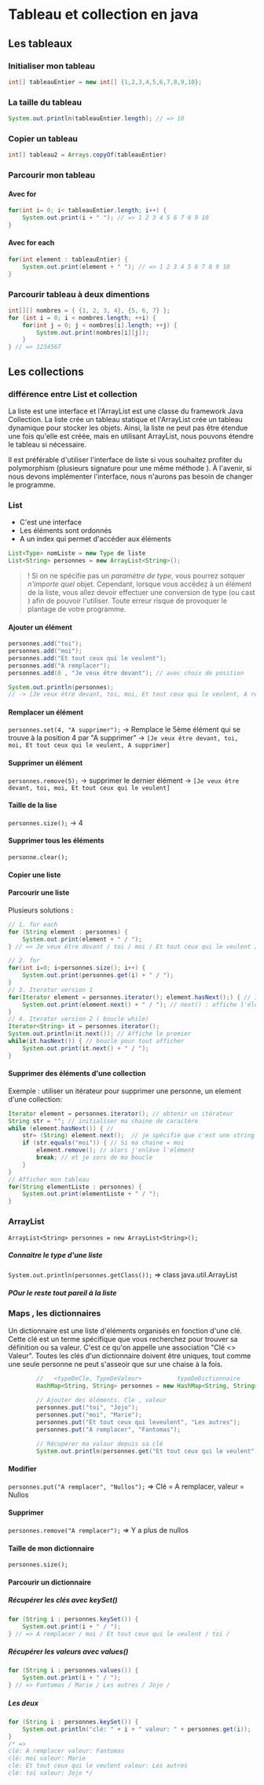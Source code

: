 # Tableau et collection en java

## Les tableaux

### Initialiser mon tableau 

```java
int[] tableauEntier = new int[] {1,2,3,4,5,6,7,8,9,10};
```
### La taille du tableau
```java
System.out.println(tableauEntier.length); // => 10
```
### Copier un tableau
```java
int[] tableau2 = Arrays.copyOf(tableauEntier)
```
### Parcourir mon tableau

#### Avec for
```java
for(int i= 0; i< tableauEntier.length; i++) {
    System.out.print(i + " "); // => 1 2 3 4 5 6 7 8 9 10
}
```

#### Avec for each
```java
for(int element : tableauEntier) {
    System.out.print(element + " "); // => 1 2 3 4 5 6 7 8 9 10
}
```

### Parcourir tableau à deux dimentions
```java
int[][] nombres = { {1, 2, 3, 4}, {5, 6, 7} };
for (int i = 0; i < nombres.length; ++i) {
    for(int j = 0; j < nombres[i].length; ++j) {
        System.out.print(nombres[i][j]);
    }
} // => 1234567
```
## Les collections 

### différence entre List et collection

La liste est une interface et l'ArrayList est une classe du framework Java Collection. La liste crée un tableau statique et l'ArrayList crée un tableau dynamique pour stocker les objets. Ainsi, la liste ne peut pas être étendue une fois qu'elle est créée, mais en utilisant ArrayList, nous pouvons étendre le tableau si nécessaire.

Il est préférable d'utiliser l'interface de liste si vous souhaitez profiter du polymorphism (plusieurs signature pour une même méthode ). À l'avenir, si nous devons implémenter l'interface, nous n'aurons pas besoin de changer le programme.

### List
- C'est une interface
- Les éléments sont ordonnés
- A un index qui permet d'accéder aux éléments

```java
List<Type> nomListe = new Type de liste
List<String> personnes = new ArrayList<String>();
```
> ! Si on ne spécifie pas un *paramètre de type*, vous pourrez sotquer *n'importe quel* objet. 
> Cependant, lorsque vous accédez à un élément de la liste, vous allez devoir effectuer une conversion de type (ou cast ) afin de pouvoir l'utiliser. 
>Toute erreur risque de provoquer le plantage de votre programme.

#### Ajouter un élément

```java
personnes.add("toi"); 
personnes.add("moi");
personnes.add("Et tout ceux qui le veulent");
personnes.add("A remplacer");
personnes.add(0 , "Je veux être devant"); // avec choix de position

System.out.println(personnes);
// -> [Je veux être devant, toi, moi, Et tout ceux qui le veulent, A remplacer]
```

#### Remplacer un élément
`personnes.set(4, "A supprimer");` -> Remplace le 5ème élément qui se trouve à la position 4 par "A supprimer"
-> `[Je veux être devant, toi, moi, Et tout ceux qui le veulent, A supprimer]` 

#### Supprimer un élément
`personnes.remove(5);` -> supprimer le dernier élément 
-> `[Je veux être devant, toi, moi, Et tout ceux qui le veulent]`

#### Taille de la lise
`personnes.size();` -> 4

#### Supprimer tous les éléments
`personne.clear();`

#### Copier une liste

#### Parcourir une liste
Plusieurs solutions :
```java
// 1. for each
for (String element : personnes) {
    System.out.print(element + " / ");
} // => Je veux être devant / toi / moi / Et tout ceux qui le veulent / 

// 2. for
for(int i=0; i<personnes.size(); i++) {
    System.out.print(personnes.get(i) + " / ");
}
// 3. Iterator version 1 
for(Iterator element = personnes.iterator(); element.hasNext();) { // iterator() permet d'obtenir un iterateur
    System.out.print(element.next() + " / "); // next() : affiche l'élément suivant
}
// 4. Iterator version 2 ( boucle while)
Iterator<String> it = personnes.iterator();
System.out.println(it.next()); // Affiche le premier
while(it.hasNext()) { // boucle pour tout afficher
    System.out.print(it.next() + " / ");
}
```
#### Supprimer des éléments d'une collection
Exemple : utiliser un itérateur pour supprimer une personne, un element d'une collection:

```java
Iterator element = personnes.iterator(); // obtenir un itérateur
String str = ""; // initialiser ma chaine de caractère
while (element.hasNext()) { //
    str= (String) element.next();  // je spécifie que c'est une string sinon ce serait un objet. L'élément suivant
    if (str.equals("moi")) { // Si ma chaine = moi
        element.remove(); // alors j'enlève l'élément
        break; // et je sors de ma boucle
    }
}
// Afficher mon tableau
for(String elementListe : personnes) {
    System.out.print(elementListe + " / ");
}
```
### ArrayList

`ArrayList<String> personnes = new ArrayList<String>();`

##### Connaitre le type d'une liste
`System.out.println(personnes.getClass());` => class java.util.ArrayList

##### POur le reste tout pareil à la liste

### Maps , les dictionnaires

Un dictionnaire est une liste d'éléments organisés en fonction d'une clé. Cette clé est un terme spécifique que vous recherchez pour trouver sa définition ou sa valeur. C'est ce qu'on appelle une association "Clé <> Valeur".
Toutes les clés d'un dictionnaire doivent être uniques, tout comme une seule personne ne peut s'asseoir que sur une chaise à la fois.

```java
        //   <typeDeCle, TypeDeValeur>          typeDeDictionnaire
        HashMap<String, String> personnes = new HashMap<String, String>();
        
        // Ajouter des éléments. Cle , valeur
        personnes.put("toi", "Jojo");
        personnes.put("moi", "Marie");
        personnes.put("Et tout ceux qui leveulent", "Les autres");
        personnes.put("A remplacer", "Fantomas");

        // Récupérer ma valaur depuis sa clé
        System.out.println(personnes.get("Et tout ceux qui le veulent")); // => Les autres
```

#### Modifier
`personnes.put("A remplacer", "Nullos");`  =>  Clé = A remplacer, valeur = Nullos

#### Supprimer
`personnes.remove("A remplacer");` => Y a plus de nullos

#### Taille de mon dictionnaire
`personnes.size();`

#### Parcourir un dictionnaire

##### Récupérer les clés avec keySet()
```java
for (String i : personnes.keySet()) {
    System.out.print(i + " / ");
} // => A remplacer / moi / Et tout ceux qui le veulent / toi / 
```

##### Récupérer les valeurs avec values()
```java
for (String i : personnes.values()) {
    System.out.print(i + " / ");
} // => Fantomas / Marie / Les autres / Jojo / 
```

##### Les deux

```java
for (String i : personnes.keySet()) {
    System.out.println("clé: " + i + " valeur: " + personnes.get(i));
}
/* =>
clé: A remplacer valeur: Fantomas
clé: moi valeur: Marie
clé: Et tout ceux qui le veulent valeur: Les autres
clé: toi valeur: Jojo */
```